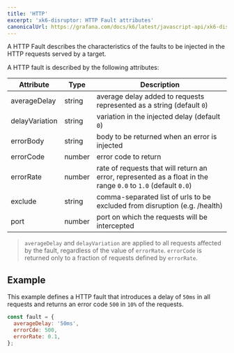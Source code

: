 ```yaml
---
title: 'HTTP'
excerpt: 'xk6-disruptor: HTTP Fault attributes'
canonicalUrl: https://grafana.com/docs/k6/latest/javascript-api/xk6-disruptor/faults/http/
---
```


A HTTP Fault describes the characteristics of the faults to be injected in the HTTP requests served by a target.

A HTTP fault is described by the following attributes:

| Attribute     | Type   | Description |
| ------------- | ------ | --------|
| averageDelay  | string | average delay added to requests represented as a string (default `0`) |
| delayVariation| string | variation in the injected delay (default `0`) |
| errorBody     | string | body to be returned when an error is injected |
| errorCode     | number | error code to return |
| errorRate     | number | rate of requests that will return an error, represented as a float in the range `0.0` to `1.0` (default `0.0`) |
| exclude       | string | comma-separated list of urls to be excluded from disruption (e.g. /health) |
| port          | number | port on which the requests will be intercepted |

<Blockquote mod="note">

`averageDelay` and `delayVariation` are applied to all requests affected by the fault, regardless of the value of `errorRate`. `errorCode` is returned only to a fraction of requests defined by `errorRate`.

</Blockquote>

## Example

This example defines a HTTP fault that introduces a delay of `50ms` in all requests and returns an error code `500` in `10%` of the requests.

```javascript
const fault = {
  averageDelay: '50ms',
  errorCde: 500,
  errorRate: 0.1,
};
```